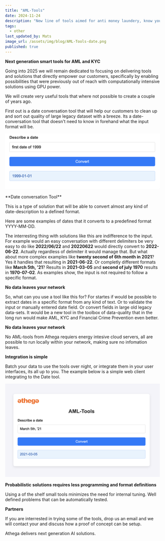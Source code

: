 ```yaml
---
title: "AML-Tools"
date: 2024-11-24
description: "New line of tools aimed for anti money laundery, know your customer and fraud prevention"
tags:
  - other
last_updated_by: Mats
image_url: /assets/img/blog/AML-Tools-date.png
published: true
---
```


**Next generation smart tools for AML and KYC**

Going into 2025 we will remain dedicated to focusing on delivering tools and solutions that directly empower our customers, 
specifically by enabling possibilities that were previously out of reach with computationally intensive solutions using GPU power.

<p>We will create very useful tools that where not possible to create a couple of years ago.</p>
First out is a date conversation tool that will help our customers to clean up and sort out quality of large legacy dataset with a breeze. Its a date-conversation tool that doesn't need to know in forehand what the input format will be.

<p>
  <img src="/assets/img/blog/datetool1.png" />
</p>
**Date conversation Tool**

This is a type of solution that will be able to convert almost any kind of date-description to a defined format. 
<p>Here are some examples of dates that it converts to a predefined format YYYY-MM-DD.</p>

<p>The interresting thing with solutions like this are indifference to the input. For example would an easy conversation with different delimiters be very easy to do
  like <b>2022/06/22</b> and <b>20220622</b> would directly convert to <b>2022-06-22</b>. Actually regardless of delimiter it would manage that. But what about more complex examples like <b>twenty second of 6th month in 2021</b>? Yes it handles that resulting in <b>2021-06-22</b>. Or completly different formats like <b>March 5th, '21</b>? Results in <b>2021-03-05</b> and <b>second of july 1970</b> results in <b>1970-07-02</b>. As examples show, the input is not required to follow a specific format.</p>

**No data leaves your network**

So, what can you use a tool like this for? For startes if would be possible to extract dates in a specific format from any kind of text. Or to validate the input or manually entered date field. Or convert fields in large old legacy data-sets. It would be a new tool in the toolbox of data-quality that in the long run would make AML, KYC and Financial Crime Prevention even better.
  
**No data leaves your network**

No AML-tools from Athega requiers energy intesive cloud servers, all are possible to run locally within your network, making sure no infomation leaves.

**Integration is simple**

Batch your data to use the tools over night, or integrate them in your user interfaces, its all up to you. The example below is a simple web client integrating to the Date tool.
<p>
<img src="/assets/img/blog/AML-Tools-date.png" />
</p>

**Probabilistic solutions requires less programming and format definitions**

Using a of the shelf small tools minimizes the need for internal tuning. Well defined problems that can be automatically tested.

**Partners**

If you are interrested in trying some of the tools, drop us an email and we will contact your and discuss how a proof of concept can be setup.




Athega delivers next generation AI solutions.
